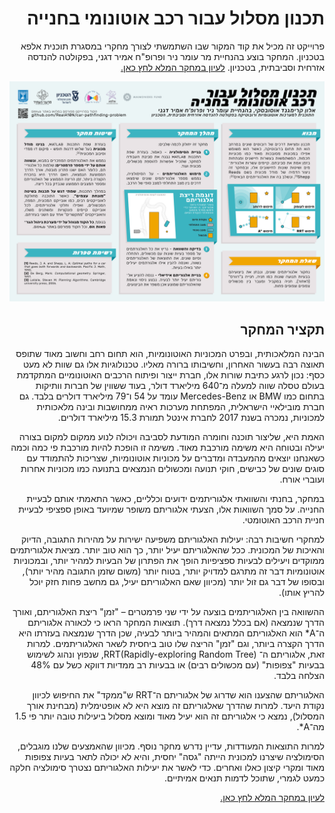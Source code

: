 <h1 dir="rtl">תכנון מסלול עבור רכב אוטונומי בחנייה</h1>

<p dir="rtl">
  פרוייקט זה מכיל את קוד המקור שבו השתמשתי לצורך מחקרי במסגרת תוכנית אלפא בטכניון.
  המחקר בוצע בהנחיית מר עומר ניר ופרופ"ח אמיר דגני, בפקולטה להנדסה אזרחית וסביבתית, בטכניון. <a href="https://raw.githubusercontent.com/RealA10N/car-pathfinding-problem/master/%D7%A2%D7%91%D7%95%D7%93%D7%AA%20%D7%92%D7%9E%D7%A8%20%D7%91%D7%9E%D7%A7%D7%A6%D7%95%D7%A2%20%D7%9E%D7%93%D7%A2%D7%99%20%D7%94%D7%9E%D7%97%D7%A9%D7%91%20-%20%D7%AA%D7%9B%D7%A0%D7%95%D7%9F%20%D7%9E%D7%A1%D7%9C%D7%95%D7%9C%20%D7%A2%D7%91%D7%95%D7%A8%20%D7%A8%D7%9B%D7%91%20%D7%90%D7%95%D7%98%D7%95%D7%A0%D7%95%D7%9E%D7%99%20%D7%91%D7%97%D7%A0%D7%99%D7%99%D7%94%20-%20%D7%90%D7%9C%D7%95%D7%9F%20%D7%A7%D7%A8%D7%99%D7%9E%D7%92%D7%A0%D7%93%20%D7%90%D7%95%D7%A1%D7%95%D7%91%D7%A1%D7%A7%D7%99%20(%D7%93%D7%99%D7%92%D7%99%D7%98%D7%9C%D7%99).pdf">לעיון במחקר המלא לחץ כאן.</a>
</p>

![Poster](Poster.png)

<h2 dir="rtl">תקציר המחקר</h2>

<p dir="rtl">
הבינה המלאכותית, ובפרט המכוניות האוטונומיות, הוא תחום רחב וחשוב מאוד שתופס תאוצה רבה בעשור האחרון, וחשיבותו ברורה מאליו. טכנולוגיות אלו גם שוות לא מעט כסף: נכון לרגע כתיבת שורות אלו, חברת ייצור ופיתוח הרכבים האוטונומיים המתקדמת בעולם טסלה שווה למעלה מ־640 מיליארד דולר, בעוד ששווין של חברות וותיקות בתחום כמו BMW או Mercedes-Benz עומד על 54 ו־79 מיליארד דולרים בלבד. גם חברת מובילאיי הישראלית, המפתחת מערכות ראיה ממחושבות ובינה מלאכותית למכוניות, נמכרה בשנת 2017 לחברת אינטל תמורת 15.3 מיליארד דולרים.
</p><p dir="rtl">
האמת היא, שליצור תוכנה וחומרה המודעת לסביבה ויכולה לנוע ממקום למקום בצורה יעילה ובטוחה היא משימה מורכבת מאוד. משימה זו הופכת להיות מורכבת פי כמה וכמה כשאנחנו יוצאים מהמעבדה ומדברים על מכוניות אוטונומיות, שצריכות להתמודד עם סוגים שונים של כבישים, חוקי תנועה ומכשולים הנמצאים בתנועה כמו מכוניות אחרות ועוברי אורח.
</p><p dir="rtl">
במחקר, בחנתי והשוואתי אלגוריתמים ידועים וכלליים, כאשר התאמתי אותם לבעיית החנייה. על סמך השוואות אלו, הצעתי אלגוריתם משופר שמיועד באופן ספציפי לבעיית חניית הרכב האוטומטי.
</p><p dir="rtl">
למחקרי חשיבות רבה: יעילות האלגוריתם משפיעה ישירות על מהירות התגובה, הדיוק והאיכות של המכונית. ככל שהאלגוריתם יעיל יותר, כך הוא טוב יותר. מציאת אלגוריתמים ממוקדים ויעילים לבעיות ספציפיות הופך את הפתרון של הבעיות למהיר יותר, ובמכוניות אוטונומיות דבר זה מתרגם למדויק יותר, בטוח יותר (משום שזמן התגובה מהיר יותר), ובסופו של דבר גם זול יותר (מכיוון שאם האלגוריתם יעיל, גם מחשב פחות חזק יוכל להריץ אותו).
</p><p dir="rtl">
ההשוואה בין האלגוריתמים בוצעה על ידי שני פרמטרים – "זמן" ריצת האלגוריתם, ואורך הדרך שנמצאה (אם בכלל נמצאה דרך). תוצאות המחקר הראו כי לכאורה אלגוריתם ה־A* הוא האלגוריתם המתאים והמהיר ביותר לבעיה, שכן הדרך שנמצאה בעזרתו היא הדרך הקצרה ביותר, וגם "זמן" הריצה שלו טוב ביחסית לשאר האלגוריתמים. למרות זאת, אלגוריתם ה־ RRT(Rapidly-exploring Random Tree), שנפוץ ונהוג לשימוש בבעיות "צפופות" (עם מכשולים רבים) או בבעיות רב ממדיות דווקא כשל עם 48% הצלחה בלבד.
</p><p dir="rtl">
האלגוריתם שהצענו הוא שדרוג של אלגוריתם ה־RRT ש"ממקד" את החיפוש לכיוון נקודת היעד. למרות שהדרך שאלגוריתם זה מוצא היא לא אופטימלית (מבחינת אורך המסלול), נמצא כי אלגוריתם זה הוא יעיל מאוד ומוצא מסלול ביעילות טובה יותר פי 1.5 מה־A*.
</p><p dir="rtl">
למרות התוצאות המעודדות, עדיין נדרש מחקר נוסף. מכיוון שהאמצעים שלנו מוגבלים, הסימולציה שיצרנו למכונית הייתה "גסה" יחסית, והיא לא יכולה לתאר בעיות צפופות מאוד ומקרי קיצון כאלו ואחרים. כדי לאשר את יעילות האלגוריתם נצטרך סימולציה חלקה כמעט לגמרי, שתוכל לדמות תנאים אמיתיים.
</p>

<p dir="rtl"><a
href="https://raw.githubusercontent.com/RealA10N/car-pathfinding-problem/master/%D7%A2%D7%91%D7%95%D7%93%D7%AA%20%D7%92%D7%9E%D7%A8%20%D7%91%D7%9E%D7%A7%D7%A6%D7%95%D7%A2%20%D7%9E%D7%93%D7%A2%D7%99%20%D7%94%D7%9E%D7%97%D7%A9%D7%91%20-%20%D7%AA%D7%9B%D7%A0%D7%95%D7%9F%20%D7%9E%D7%A1%D7%9C%D7%95%D7%9C%20%D7%A2%D7%91%D7%95%D7%A8%20%D7%A8%D7%9B%D7%91%20%D7%90%D7%95%D7%98%D7%95%D7%A0%D7%95%D7%9E%D7%99%20%D7%91%D7%97%D7%A0%D7%99%D7%99%D7%94%20-%20%D7%90%D7%9C%D7%95%D7%9F%20%D7%A7%D7%A8%D7%99%D7%9E%D7%92%D7%A0%D7%93%20%D7%90%D7%95%D7%A1%D7%95%D7%91%D7%A1%D7%A7%D7%99%20(%D7%93%D7%99%D7%92%D7%99%D7%98%D7%9C%D7%99).pdf"
>
  לעיון במחקר המלא לחץ כאן.
  </a></p>
